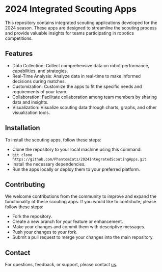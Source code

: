 # 2024 Integrated Scouting Apps
This repository contains integrated scouting applications developed for the 2024 season.
These apps are designed to streamline the scouting process and provide valuable insights for teams participating in robotics competitions.
## Features
- Data Collection: Collect comprehensive data on robot performance, capabilities, and strategies.
- Real-Time Analysis: Analyze data in real-time to make informed decisions during matches.
- Customization: Customize the apps to fit the specific needs and requirements of your team.
- Collaboration: Facilitate collaboration among team members by sharing data and insights.
- Visualization: Visualize scouting data through charts, graphs, and other visualization tools.
## Installation
To install the scouting apps, follow these steps:
- Clone the repository to your local machine using this command:
- `git clone https://github.com/PhantomCatz/2024IntegratedScoutingApps.git`
- Install the necessary dependencies.
- Run the apps locally or deploy them to your preferred platform.
## Contributing
We welcome contributions from the community to improve and expand the functionality of these scouting apps. If you would like to contribute, please follow these steps:
- Fork the repository.
- Create a new branch for your feature or enhancement.
- Make your changes and commit them with descriptive messages.
- Push your changes to your fork.
- Submit a pull request to merge your changes into the main repository.
## Contact
For questions, feedback, or support, please contact [us](https://github.com/PhantomCatz/).
